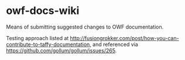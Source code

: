 owf-docs-wiki
=============

Means of submitting suggested changes to OWF documentation.

Testing approach listed at http://fusiongrokker.com/post/how-you-can-contribute-to-taffy-documentation, and referenced via https://github.com/gollum/gollum/issues/265.


